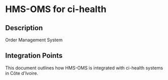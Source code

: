 # HMS-OMS for ci-health

## Description

Order Management System

## Integration Points

This document outlines how HMS-OMS is integrated with ci-health systems in Côte d'Ivoire.
